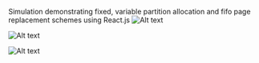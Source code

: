 Simulation demonstrating fixed, variable partition allocation and fifo page replacement schemes using React.js 
![Alt text](https://mir-s3-cdn-cf.behance.net/project_modules/fs/4b9cf159192773.5a18a4f5e2059.png "Optional title")

![Alt text](https://mir-s3-cdn-cf.behance.net/project_modules/fs/eca1da59192773.5a18a4f5e163f.png "Optional title")

![Alt text](https://mir-s3-cdn-cf.behance.net/project_modules/fs/c5fa4e59192773.5a18a4f5e2f56.png "Optional title")